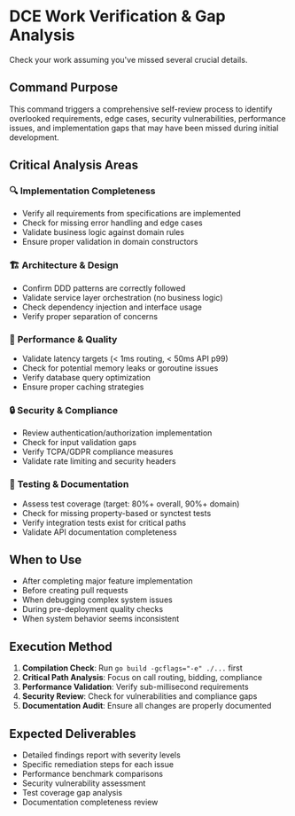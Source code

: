 # DCE Work Verification & Gap Analysis

Check your work assuming you've missed several crucial details.

## Command Purpose

This command triggers a comprehensive self-review process to identify overlooked requirements, edge cases, security vulnerabilities, performance issues, and implementation gaps that may have been missed during initial development.

## Critical Analysis Areas

### 🔍 **Implementation Completeness**
- Verify all requirements from specifications are implemented
- Check for missing error handling and edge cases
- Validate business logic against domain rules
- Ensure proper validation in domain constructors

### 🏗️ **Architecture & Design**
- Confirm DDD patterns are correctly followed
- Validate service layer orchestration (no business logic)
- Check dependency injection and interface usage
- Verify proper separation of concerns

### 🚀 **Performance & Quality**
- Validate latency targets (< 1ms routing, < 50ms API p99)
- Check for potential memory leaks or goroutine issues
- Verify database query optimization
- Ensure proper caching strategies

### 🔒 **Security & Compliance**
- Review authentication/authorization implementation
- Check for input validation gaps
- Verify TCPA/GDPR compliance measures
- Validate rate limiting and security headers

### 🧪 **Testing & Documentation**
- Assess test coverage (target: 80%+ overall, 90%+ domain)
- Check for missing property-based or synctest tests
- Verify integration tests exist for critical paths
- Validate API documentation completeness

## When to Use

- After completing major feature implementation
- Before creating pull requests
- When debugging complex system issues
- During pre-deployment quality checks
- When system behavior seems inconsistent

## Execution Method

1. **Compilation Check**: Run `go build -gcflags="-e" ./...` first
2. **Critical Path Analysis**: Focus on call routing, bidding, compliance
3. **Performance Validation**: Verify sub-millisecond requirements
4. **Security Review**: Check for vulnerabilities and compliance gaps
5. **Documentation Audit**: Ensure all changes are properly documented

## Expected Deliverables

- Detailed findings report with severity levels
- Specific remediation steps for each issue
- Performance benchmark comparisons
- Security vulnerability assessment
- Test coverage gap analysis
- Documentation completeness review